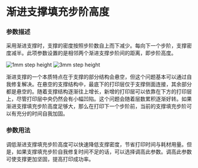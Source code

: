 渐进支撑填充步阶高度
====
### **参数描述**
采用渐进支撑时，支撑的密度按照步阶数自上而下减少。每向下一个步阶，支撑密度减半。此项参数设置的是相邻两个渐进支撑步阶间的距离，即步阶高度。

![1mm step height](../images/gradual_support_infill_step_height_1mm.png)
![3mm step height](../images/gradual_support_infill_step_height_3mm.png)

渐进支撑的一个本质特点在于支撑的部分结构会悬空，但这个问题基本可以通过自我修复解决。在悬空的支撑结构中，最底下的打印层仅于支撑侧面连接，其余部分都是悬空的。随着支撑结构逐渐往上增长，新增的打印层可以依靠在下方的打印层上，尽管打印层中央仍然会有小幅凹陷。这个问题会随着层数累积逐渐好转。如果渐进支撑填充步阶高度足够大，那么在打印下一个步阶前，当前的支撑填充步阶可以有充分的时间自我加固。

### **参数用法**
调低渐进支撑填充步阶高度可以快速降低支撑密度，节省打印时间与耗材用量。但是，如果支撑填充步阶自我修复时间不足的话，可以选择调高此参数。调高此参数可使支撑更加坚固，提高打印成功率。